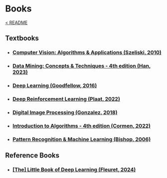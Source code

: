 # Books
[< README](../README.md)

## Textbooks

* ### [Computer Vision: Algorithms & Applications (Szeliski, 2010)](./Computer-Vision_Algorithms-and-Applications/README.md)
* ### [Data Mining: Concepts & Techniques - 4th edition (Han, 2023)](./Data-Mining_Concepts-and-Techniques/README.md)
* ### [Deep Learning (Goodfellow, 2016)](./Deep-Learning/README.md)
* ### [Deep Reinforcement Learning (Plaat, 2022)](./Deep-Reinforcement-Learning/README.md)
* ### [Digital Image Processing (Gonzalez, 2018)](./Digital-Image-Processing/README.md)
* ### [Introduction to Algorithms - 4th edition (Cormen, 2022)](./Introduction-to-Algorithms/README.md)
* ### [Pattern Recognition & Machine Learning (Bishop, 2006)](./Pattern-Recognition-and-Machine-Learning/README.md)

## Reference Books
* ### [[The] Little Book of Deep Learning (Fleuret, 2024)](./The-Little-Book-of-Deep-Learning/README.md)